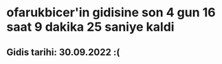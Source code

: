 # ofarukbicer'in gidisine son 4 gun 16 saat 9 dakika 25 saniye kaldi

## Gidis tarihi: 30.09.2022 :(